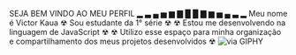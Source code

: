 SEJA BEM VINDO AO MEU PERFIL
▂ ▃ ▄ ▅ ▆ ▇ █ █ ▇ ▆ ▅ ▄ ▃ ▂
Meu nome é Victor Kaua
☢ Sou estudante da 1° série ☢
☢ Estou me desenvolvendo na linguagem de JavaScript ☢
☢ Utilizo esse espaço para minha organização e compartilhamento dos meus projetos desenvolvidos ☢
![<iframe src="https://giphy.com/embed/jY28p9JxDNViU" width="480" height="262" style="" frameBorder="0" class="giphy-embed" allowFullScreen></iframe><p><a href="https://giphy.com/gifs/finger-middle-middlefinger-jY28p9JxDNViU">via GIPHY</a></p>](link)
